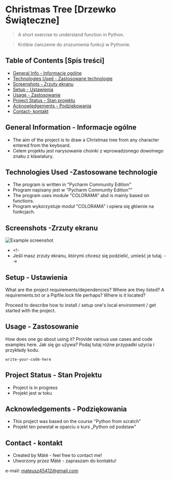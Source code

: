 # Christmas Tree [Drzewko Świąteczne]
>A short exercise to understand function in Python.

>Krótkie ćwiczenie do zrozumienia funkcji w Pythonie.

## Table of Contents [Spis treści]
* [General Info - Informacje ogólne](#general-information)
* [Technologies Used - Zastosowane technologie](#technologies-used)
* [Screenshots - Zrzuty ekranu](#screenshots)
* [Setup - Ustawienia](#setup)
* [Usage - Zastosowanie](#usage)
* [Project Status - Stan projektu](#project-status)
* [Acknowledgements - Podziękowania ](#acknowledgements)
* [Contact- kontakt](#contact)

## General Information - Informacje ogólne

- The aim of the project is to draw a Christmas tree from any character entered from the keyboard.
- Celem projektu jest narysowanie choinki z wprowadzonego dowolnego znaku z klawiatury.

## Technologies Used -Zastosowane technologie
- The program is written in "Pycharm Community Edition"
- Program napisany jest w "Pycharm Community Edition""
- The program uses module "COLORAMA" abd is mainly based on functions.
- Program wykorzystuje moduł "COLORAMA" i opiera się głównie na funkcjach.


## Screenshots -Zrzuty ekranu
![Example screenshot](./img/screenshot.png)
<!-- If you have screenshots you'd like to share, include them here. -->
- <!-
- Jeśli masz zrzuty ekranu, którymi chcesz się podzielić, umieść je tutaj. -->

## Setup - Ustawienia
What are the project requirements/dependencies? Where are they listed? A requirements.txt or a Pipfile.lock file perhaps? Where is it located?

Proceed to describe how to install / setup one's local environment / get started with the project.


## Usage - Zastosowanie
How does one go about using it?
Provide various use cases and code examples here.
Jak się go używa?
Podaj tutaj różne przypadki użycia i przykłady kodu.

`write-your-code-here`


## Project Status - Stan Projektu
- Project is in progress
- Projekt jest w toku


## Acknowledgements - Podziękowania
- This project was based on the course "Python from scratch"
- Projekt ten powstał w oparciu o kurs „Python od podstaw”


## Contact - kontakt
- Created by Máté - feel free to contact me!
- Utworzony przez Máté - zapraszam do kontaktu!

e-mail: mateusz45412@gmail.com